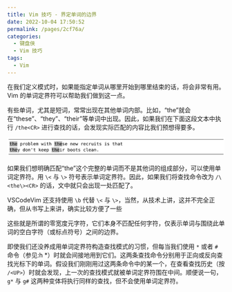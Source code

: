 ```yaml
---
title: Vim 技巧 - 界定单词的边界
date: 2022-10-04 17:50:52
permalink: /pages/2cf76a/
categories:
  - 键盘侠
  - Vim 技巧
tags:
  - Vim
---
```


在我们定义模式时，如果能指定单词从哪里开始到哪里结束的话，将会非常有用。Vim 的单词定界符可以帮助我们做到这一点。

有些单词，尤其是短词，常常出现在其他单词内部。比如，“the”就会在“these”、“they”、“their”等单词中出现。因此，如果我们在下面这段文本中执行 `/the<CR>` 进行查找的话，会发现实际匹配的内容比我们预想得要多。

![](../../.vuepress/public/img/vim/160.jpg)

如果我们想明确匹配“the”这个完整的单词而不是其他词的组成部分，可以使用单词定界符。用 `\<` 与 `\>` 符号表示单词定界符。因此，如果我们将查找命令改为 `/\<the\><CR>` 的话，文中就只会出现一处匹配了。

VSCodeVim 还支持使用 `\b` 代替 `\<` 与 `\>`，当然，从技术上讲，这并不完全正确，但从书写上来讲，确实比较方便了一些

这些就是所谓的零宽度元字符，它们本身不匹配任何字符，仅表示单词与围绕此单词的空白字符（或标点符号）之间的边界。

即使我们还没养成用单词定界符构造查找模式的习惯，但每当我们使用 `*` 或者 `#` 命令（参见:h \*）时就会间接地用到它们。这两条查找命令分别用于正向或反向查找光标下的单词。假设我们刚刚用过这两条命令中的某一个，在查看查找历史（按 `/<UP>`）时就会发现，上一次的查找模式就被单词定界符围在中间。顺便说一句，`g*` 与 `g#` 这两种变体将执行同样的查找，但不会使用单词定界符。
